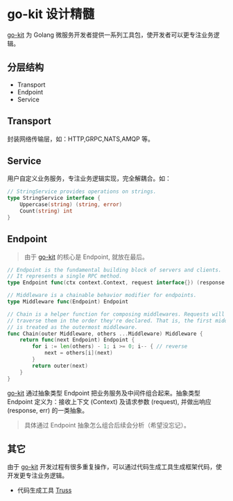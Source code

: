 # go-kit 设计精髓
[go-kit](https://github.com/go-kit/kit) 为 Golang 微服务开发者提供一系列工具包，使开发者可以更专注业务逻辑。

## 分层结构
- Transport
- Endpoint
- Service

## Transport
封装网络传输层，如：HTTP,GRPC,NATS,AMQP 等。

## Service
用户自定义业务服务，专注业务逻辑实现，完全解耦合。如：
```go
// StringService provides operations on strings.
type StringService interface {
    Uppercase(string) (string, error)
    Count(string) int
}
```

## Endpoint
> 由于 [go-kit](https://github.com/go-kit/kit) 的核心是 Endpoint, 就放在最后。

```go
// Endpoint is the fundamental building block of servers and clients.
// It represents a single RPC method.
type Endpoint func(ctx context.Context, request interface{}) (response interface{}, err error)
```

```go
// Middleware is a chainable behavior modifier for endpoints.
type Middleware func(Endpoint) Endpoint

// Chain is a helper function for composing middlewares. Requests will
// traverse them in the order they're declared. That is, the first middleware
// is treated as the outermost middleware.
func Chain(outer Middleware, others ...Middleware) Middleware {
    return func(next Endpoint) Endpoint {
        for i := len(others) - 1; i >= 0; i-- { // reverse
            next = others[i](next)
        }
        return outer(next)
    }
}
```

[go-kit](https://github.com/go-kit/kit) 通过抽象类型 Endpoint 把业务服务及中间件组合起来。抽象类型 Endpoint 定义为：接收上下文 (Context) 及请求参数 (request), 并做出响应 (response, err) 的一类抽象。

> 具体通过 Endpoint 抽象怎么组合后续会分析（希望没忘记）。

## 其它
由于 [go-kit](https://github.com/go-kit/kit) 开发过程有很多重复操作，可以通过代码生成工具生成框架代码，使开发更专注业务逻辑。
- 代码生成工具 [Truss](https://github.com/gitwak/truss)

